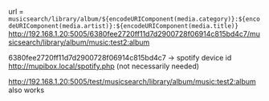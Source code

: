 url = `musicsearch/library/album/${encodeURIComponent(media.category)}:${encodeURIComponent(media.artist)}:${encodeURIComponent(media.title)}`
http://192.168.1.20:5005/6380fee2720ff11d7d2900728f06914c815bd4c7/musicsearch/library/album/music:test2:album

6380fee2720ff11d7d2900728f06914c815bd4c7 -> spotify device id http://mupibox.local/spotify.php (not necessarily needed)


http://192.168.1.20:5005/test/musicsearch/library/album/music:test2:album also works
